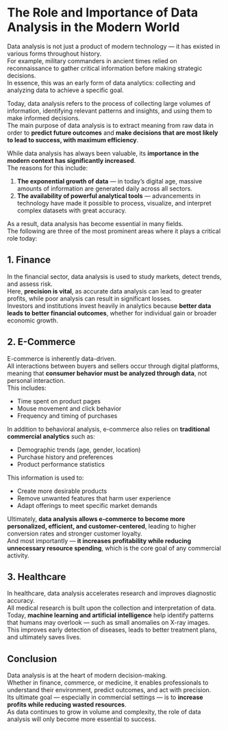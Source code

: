 
# The Role and Importance of Data Analysis in the Modern World

Data analysis is not just a product of modern technology — it has existed in various forms throughout history.  
For example, military commanders in ancient times relied on reconnaissance to gather critical information before making strategic decisions.  
In essence, this was an early form of data analytics: collecting and analyzing data to achieve a specific goal.

Today, data analysis refers to the process of collecting large volumes of information, identifying relevant patterns and insights, and using them to make informed decisions.  
The main purpose of data analysis is to extract meaning from raw data in order to **predict future outcomes** and **make decisions that are most likely to lead to success, with maximum efficiency**.

While data analysis has always been valuable, its **importance in the modern context has significantly increased**.  
The reasons for this include:

1. **The exponential growth of data** — in today’s digital age, massive amounts of information are generated daily across all sectors.  
2. **The availability of powerful analytical tools** — advancements in technology have made it possible to process, visualize, and interpret complex datasets with great accuracy.

As a result, data analysis has become essential in many fields.  
The following are three of the most prominent areas where it plays a critical role today:

## 1. Finance

In the financial sector, data analysis is used to study markets, detect trends, and assess risk.  
Here, **precision is vital**, as accurate data analysis can lead to greater profits, while poor analysis can result in significant losses.  
Investors and institutions invest heavily in analytics because **better data leads to better financial outcomes**, whether for individual gain or broader economic growth.

## 2. E-Commerce

E-commerce is inherently data-driven.  
All interactions between buyers and sellers occur through digital platforms, meaning that **consumer behavior must be analyzed through data**, not personal interaction.  
This includes:
- Time spent on product pages  
- Mouse movement and click behavior  
- Frequency and timing of purchases  

In addition to behavioral analysis, e-commerce also relies on **traditional commercial analytics** such as:
- Demographic trends (age, gender, location)  
- Purchase history and preferences  
- Product performance statistics  

This information is used to:
- Create more desirable products  
- Remove unwanted features that harm user experience  
- Adapt offerings to meet specific market demands  

Ultimately, **data analysis allows e-commerce to become more personalized, efficient, and customer-centered**, leading to higher conversion rates and stronger customer loyalty.  
And most importantly — **it increases profitability while reducing unnecessary resource spending**, which is the core goal of any commercial activity.

## 3. Healthcare

In healthcare, data analysis accelerates research and improves diagnostic accuracy.  
All medical research is built upon the collection and interpretation of data.  
Today, **machine learning and artificial intelligence** help identify patterns that humans may overlook — such as small anomalies on X-ray images.  
This improves early detection of diseases, leads to better treatment plans, and ultimately saves lives.

## Conclusion

Data analysis is at the heart of modern decision-making.  
Whether in finance, commerce, or medicine, it enables professionals to understand their environment, predict outcomes, and act with precision.  
Its ultimate goal — especially in commercial settings — is to **increase profits while reducing wasted resources**.  
As data continues to grow in volume and complexity, the role of data analysis will only become more essential to success.

